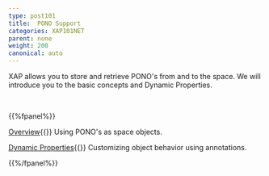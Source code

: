 ```yaml
---
type: post101
title:  PONO Support
categories: XAP101NET
parent: none
weight: 200
canonical: auto
---
```



XAP allows you to store and retrieve PONO's from and to the space. We will introduce you to the basic concepts and Dynamic Properties.


<br>

{{%fpanel%}}

[Overview](./poco-entries.html){{<wbr>}}
Using PONO's as space objects.

[Dynamic Properties](./poco-dynamic-properties.html){{<wbr>}}
Customizing object behavior using annotations.

{{%/fpanel%}}





